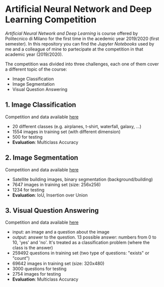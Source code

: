 # Artificial Neural Network and Deep Learning Competition
*Artificial Neural Network and Deep Learning* is course offered by Politecnico di Milano for the first time in the acedemic year 2019/2020 (first semester).
In this repository you can find the *Jupyter Notebooks* used by me and a colleague of mine to partecipate at the competition in that academic year (2019/2020).

The competition was divided into three challenges, each one of them cover a different topic of the course:
 - Image Classification 
 - Image Segmentation
 - Visual Question Answering

## 1. Image Classification 
Competition and data available [here](https://www.kaggle.com/c/ann-and-dl-image-classification)
 - 20 different classes (e.g. airplanes, t-shirt, waterfall, galaxy, ...)
 - 1554 images in training set (with different dimension)
 - 500 for testing
 - **Evaluation**: Multiclass Accuracy

## 2. Image Segmentation
Competition and data available [here](https://www.kaggle.com/c/ann-and-dl-image-segmentation)
 - Satellite building images, binary segmentation (background/building)
 - 7647 images in training set (size: 256x256)
 - 1234 for testing
 - **Evaluation**: IoU, Insertion over Union

## 3. Visual Question Answering
Competition and data available [here](https://www.kaggle.com/c/ann-and-dl-vqa)
 - input: an image and a question about the image
 - output: answer to the question. 13 possible answer: numbers from 0 to 10, 'yes' and 'no'. It's treated as a classification problem (where the class is the answer)
 - 259492 questions in training set (two type of questions: "exists" or "count")
 - 69642 images in training set (size: 320x480)
 - 3000 questions for testing
 - 2754 images for testing
 - **Evaluation**: Multiclass Accuracy
